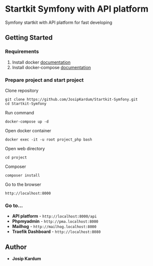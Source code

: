 # Startkit Symfony with API platform

Symfony startkit with API platform for fast developing

## Getting Started

### Requirements
1. Install docker [documentation](https://docs.docker.com/install/#supported-platforms)
2. Install docker-compose [documentation](https://docs.docker.com/compose/install/)

### Prepare project and start project

Clone repository
```
git clone https://github.com/JosipKardum/Startkit-Symfony.git
cd Startkit-Symfony
```

Run command
```
docker-compose up -d
```
Open docker container
```
docker exec -it -u root project_php bash
```
Open web directory
```
cd project
```
Composer 
```angular2html
composer install
```
Go to the browser
```angular2html
http://localhost:8000
```

### Go to...

* **API platform** - ```http://localhost:8000/api```
* **Phpmyadmin** - ```http://pma.localhost:8000```
* **Mailhog** - ```http://mailhog.localhost:8000```
* **Traefik Dashboard** - ```http://localhost:8080```

## Author
* **Josip Kardum**
